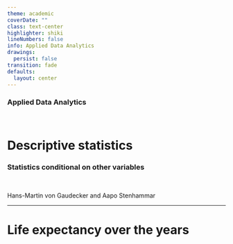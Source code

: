 ```yaml
---
theme: academic
coverDate: ""
class: text-center
highlighter: shiki
lineNumbers: false
info: Applied Data Analytics
drawings:
  persist: false
transition: fade
defaults:
  layout: center
---
```


### Applied Data Analytics

<br/>

# Descriptive statistics

### Statistics conditional on other variables

<br/>


Hans-Martin von Gaudecker and Aapo Stenhammar

---

# Life expectancy over the years
